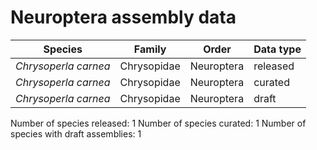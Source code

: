 # Neuroptera assembly data

| Species | Family | Order | Data type |
| -- | --- | --- | --- |
| *Chrysoperla carnea* | Chrysopidae | Neuroptera | released |
| *Chrysoperla carnea* | Chrysopidae | Neuroptera | curated |
| *Chrysoperla carnea* | Chrysopidae | Neuroptera | draft |

Number of species released: 1
Number of species curated: 1
Number of species with draft assemblies: 1

